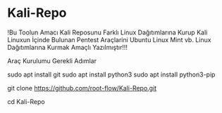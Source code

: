 # Kali-Repo
!Bu Toolun Amacı Kali Reposunu Farklı Linux Dağıtımlarına Kurup Kali Linuxun İçinde Bulunan Pentest  Araçlarini Ubuntu Linux Mint vb. Linux Dağıtımlarına Kurmak Amaçlı Yazılmıştır!!!


Araç Kurulumu Gerekli Adımlar

sudo apt install git 
sudo apt install python3
sudo apt install python3-pip

git clone https://github.com/root-flow/Kali-Repo.git

cd Kali-Repo 
